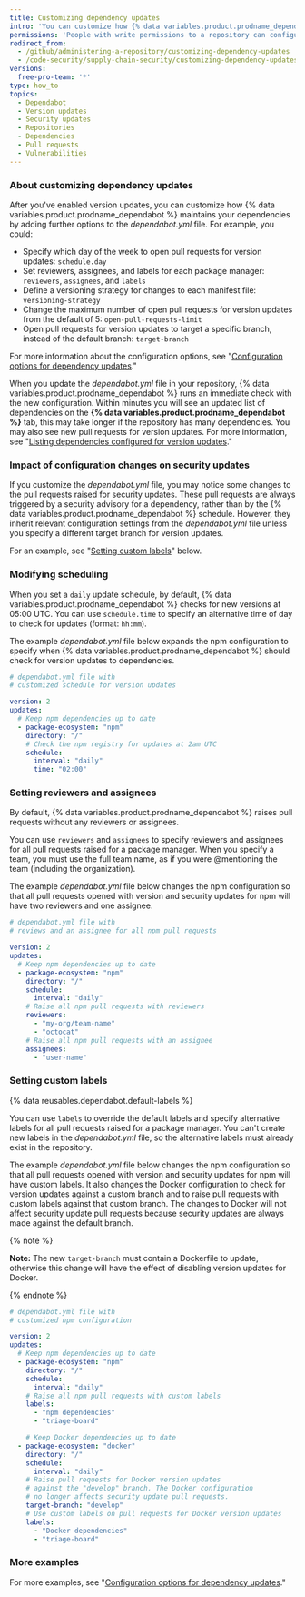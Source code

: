 ```yaml
---
title: Customizing dependency updates
intro: 'You can customize how {% data variables.product.prodname_dependabot %} maintains your dependencies.'
permissions: 'People with write permissions to a repository can configure {% data variables.product.prodname_dependabot %} for the repository.'
redirect_from:
  - /github/administering-a-repository/customizing-dependency-updates
  - /code-security/supply-chain-security/customizing-dependency-updates
versions:
  free-pro-team: '*'
type: how_to
topics:
  - Dependabot
  - Version updates
  - Security updates
  - Repositories
  - Dependencies
  - Pull requests
  - Vulnerabilities
---
```


### About customizing dependency updates

After you've enabled version updates, you can customize how {% data variables.product.prodname_dependabot %} maintains your dependencies by adding further options to the *dependabot.yml* file. For example, you could:

- Specify which day of the week to open pull requests for version updates: `schedule.day`
- Set reviewers, assignees, and labels for each package manager: `reviewers`, `assignees`, and `labels`
- Define a versioning strategy for changes to each manifest file: `versioning-strategy`
- Change the maximum number of open pull requests for version updates from the default of 5: `open-pull-requests-limit`
- Open pull requests for version updates to target a specific branch, instead of the default branch: `target-branch`

For more information about the configuration options, see "[Configuration options for dependency updates](/github/administering-a-repository/configuration-options-for-dependency-updates)."

When you update the *dependabot.yml* file in your repository, {% data variables.product.prodname_dependabot %} runs an immediate check with the new configuration. Within minutes you will see an updated list of dependencies on the **{% data variables.product.prodname_dependabot %}** tab, this may take longer if the repository has many dependencies. You may also see new pull requests for version updates. For more information, see "[Listing dependencies configured for version updates](/github/administering-a-repository/listing-dependencies-configured-for-version-updates)."

### Impact of configuration changes on security updates

If you customize the *dependabot.yml* file, you may notice some changes to the pull requests raised for security updates. These pull requests are always triggered by a security advisory for a dependency, rather than by the {% data variables.product.prodname_dependabot %} schedule. However, they inherit relevant configuration settings from the *dependabot.yml* file unless you specify a different target branch for version updates.

For an example, see "[Setting custom labels](#setting-custom-labels)" below.

### Modifying scheduling

When you set a `daily` update schedule, by default, {% data variables.product.prodname_dependabot %} checks for new versions at 05:00 UTC. You can use `schedule.time` to specify an alternative time of day to check for updates (format: `hh:mm`).

The example *dependabot.yml* file below expands the npm configuration to specify when {% data variables.product.prodname_dependabot %} should check for version updates to dependencies.

```yaml
# dependabot.yml file with
# customized schedule for version updates

version: 2
updates:
  # Keep npm dependencies up to date
  - package-ecosystem: "npm"
    directory: "/"
    # Check the npm registry for updates at 2am UTC
    schedule:
      interval: "daily"
      time: "02:00"
```

### Setting reviewers and assignees

By default, {% data variables.product.prodname_dependabot %} raises pull requests without any reviewers or assignees.

You can use `reviewers` and `assignees`  to specify reviewers and assignees for all pull requests raised for a package manager. When you specify a team, you must use the full team name, as if you were @mentioning the team (including the organization).

The example *dependabot.yml* file below changes the npm configuration so that all pull requests opened with version and security updates for npm will have two reviewers and one assignee.

```yaml
# dependabot.yml file with
# reviews and an assignee for all npm pull requests

version: 2
updates:
  # Keep npm dependencies up to date
  - package-ecosystem: "npm"
    directory: "/"
    schedule:
      interval: "daily"
    # Raise all npm pull requests with reviewers
    reviewers:
      - "my-org/team-name"
      - "octocat"
    # Raise all npm pull requests with an assignee
    assignees:
      - "user-name"
```

### Setting custom labels

{% data reusables.dependabot.default-labels %}

You can use `labels` to override the default labels and specify alternative labels for all pull requests raised for a package manager. You can't create new labels in the *dependabot.yml* file, so the alternative labels must already exist in the repository.

The example *dependabot.yml* file below changes the npm configuration so that all pull requests opened with version and security updates for npm will have custom labels. It also changes the Docker configuration to check for version updates against a custom branch and to raise pull requests with custom labels against that custom branch. The changes to Docker will not affect security update pull requests because security updates are always made against the default branch.

{% note %}

**Note:** The new `target-branch` must contain a Dockerfile to update, otherwise this change will have the effect of disabling version updates for Docker.

{% endnote %}

```yaml
# dependabot.yml file with
# customized npm configuration

version: 2
updates:
  # Keep npm dependencies up to date
  - package-ecosystem: "npm"
    directory: "/"
    schedule:
      interval: "daily"
    # Raise all npm pull requests with custom labels
    labels:
      - "npm dependencies"
      - "triage-board"

    # Keep Docker dependencies up to date
  - package-ecosystem: "docker"
    directory: "/"
    schedule:
      interval: "daily"
    # Raise pull requests for Docker version updates
    # against the "develop" branch. The Docker configuration
    # no longer affects security update pull requests.
    target-branch: "develop"
    # Use custom labels on pull requests for Docker version updates
    labels:
      - "Docker dependencies"
      - "triage-board"
```

### More examples

For more examples, see "[Configuration options for dependency updates](/github/administering-a-repository/configuration-options-for-dependency-updates)."
